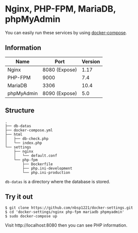 # Nginx, PHP-FPM, MariaDB, phpMyAdmin

You can easily run these services by using [docker-compose](https://docs.docker.com/compose).

## Information

| Name       | Port          | Version |
|------------|---------------|---------|
| Nginx      | 8080 (Expose) | 1.17    |
| PHP-FPM    | 9000          | 7.4     |
| MariaDB    | 3306          | 10.4    |
| phpMyAdmin | 8090 (Expose) | 5.0     |

## Structure

```
.
├── db-datas
├── docker-compose.yml
├── html
│   ├── db-check.php
│   └── index.php
└── settings
    ├── nginx
    │   └── default.conf
    └── php-fpm
        ├── Dockerfile
        ├── php.ini-development
        └── php.ini-production
```

`db-datas` is a directory where the database is stored.

## Try it out

```shell
$ git clone https://github.com/nbsp1221/docker-settings.git
$ cd 'docker-settings/nginx php-fpm mariadb phpmyadmin'
$ sudo docker-compose up
```

Visit http://localhost:8080 then you can see PHP information.
